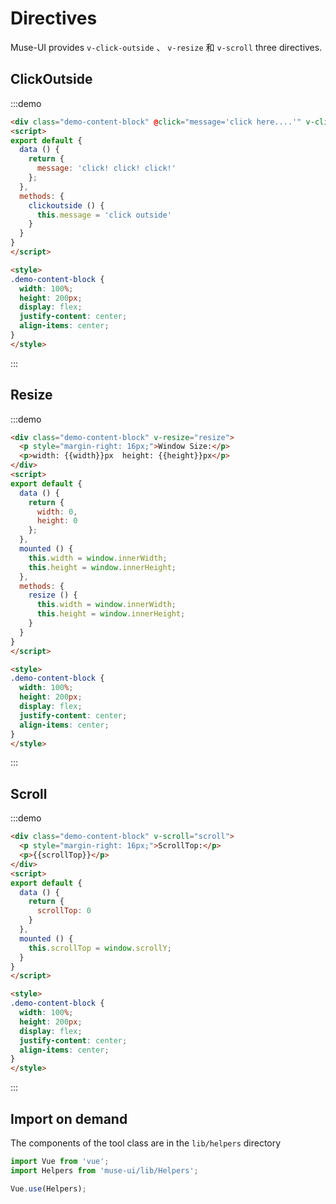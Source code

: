 # Directives

Muse-UI provides `v-click-outside` 、 `v-resize` 和 `v-scroll` three directives.


## ClickOutside

:::demo
```html
<div class="demo-content-block" @click="message='click here....'" v-click-outside="clickoutside">{{message}}</div>
<script>
export default {
  data () {
    return {
      message: 'click! click! click!'
    };
  },
  methods: {
    clickoutside () {
      this.message = 'click outside'
    }
  }
}
</script>

<style>
.demo-content-block {
  width: 100%;
  height: 200px;
  display: flex;
  justify-content: center;
  align-items: center;
}
</style>

```
:::

## Resize

:::demo
```html
<div class="demo-content-block" v-resize="resize">
  <p style="margin-right: 16px;">Window Size:</p>
  <p>width: {{width}}px  height: {{height}}px</p>
</div>
<script>
export default {
  data () {
    return {
      width: 0,
      height: 0
    };
  },
  mounted () {
    this.width = window.innerWidth;
    this.height = window.innerHeight;
  },
  methods: {
    resize () {
      this.width = window.innerWidth;
      this.height = window.innerHeight;
    }
  }
}
</script>

<style>
.demo-content-block {
  width: 100%;
  height: 200px;
  display: flex;
  justify-content: center;
  align-items: center;
}
</style>

```
:::

## Scroll

:::demo
```html
<div class="demo-content-block" v-scroll="scroll">
  <p style="margin-right: 16px;">ScrollTop:</p>
  <p>{{scrollTop}}</p>
</div>
<script>
export default {
  data () {
    return {
      scrollTop: 0
    }
  },
  mounted () {
    this.scrollTop = window.scrollY;
  }
}
</script>

<style>
.demo-content-block {
  width: 100%;
  height: 200px;
  display: flex;
  justify-content: center;
  align-items: center;
}
</style>

```
:::


## Import on demand

The components of the tool class are in the `lib/helpers` directory

```javascript
import Vue from 'vue';
import Helpers from 'muse-ui/lib/Helpers';

Vue.use(Helpers);
```

<script>
export default {
  data () {
    return {
      message: 'click! click! click!',
      width: 0,
      height: 0,
      scrollTop: 0
    };
  },
  mounted () {
    this.width = window.innerWidth;
    this.height = window.innerHeight;
    this.scrollTop = window.scrollY;
  },
  methods: {
    clickoutside () {
      this.message = 'click outside'
    },
    resize () {
      this.width = window.innerWidth;
      this.height = window.innerHeight;
    },
    scroll () {
      this.scrollTop = window.scrollY;
    }
  }
}
</script>

<style>
.demo-content-block {
  width: 100%;
  height: 200px;
  display: flex;
  justify-content: center;
  align-items: center;
}
</style>

